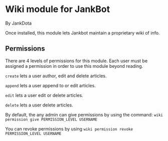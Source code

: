 # Wiki module for JankBot
By JankDota

Once installed, this module lets Jankbot maintain a proprietary wiki of info.

## Permissions

There are 4 levels of permissions for this module. Each user must be assigned
a permission in order to use this module beyond reading.

`create` lets a user author, edit and delete articles.

`append` lets a user append to or edit articles.

`edit` lets a user edit or delete articles.

`delete` lets a user delete articles.

By default, the any admin can give permissions by using the command: 
`wiki permission give PERMISSION_LEVEL USERNAME`

You can revoke permissions by using `wiki permission revoke PERMISSION_LEVEL USERNAME`
